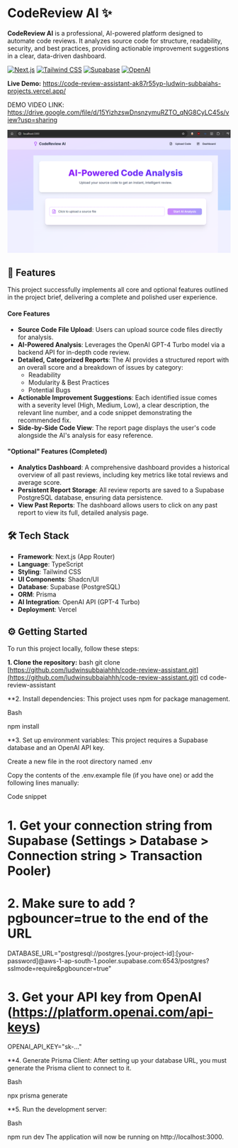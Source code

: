# CodeReview AI ✨

**CodeReview AI** is a professional, AI-powered platform designed to automate code reviews. It analyzes source code for structure, readability, security, and best practices, providing actionable improvement suggestions in a clear, data-driven dashboard.

[![Next.js](https://img.shields.io/badge/Next.js-000000?style=for-the-badge&logo=nextdotjs&logoColor=white)](https://nextjs.org/)
[![Tailwind CSS](https://img.shields.io/badge/Tailwind_CSS-38B2AC?style=for-the-badge&logo=tailwind-css&logoColor=white)](https://tailwindcss.com/)
[![Supabase](https://img.shields.io/badge/Supabase-3ECF8E?style=for-the-badge&logo=supabase&logoColor=white)](https://supabase.com/)
[![OpenAI](https://img.shields.io/badge/OpenAI-412991?style=for-the-badge&logo=openai&logoColor=white)](https://openai.com/)

**Live Demo:** https://code-review-assistant-ak87r55yp-ludwin-subbaiahs-projects.vercel.app/

DEMO VIDEO LINK: https://drive.google.com/file/d/15YizhzswDnsnzymuRZTO_qNG8CyLC45s/view?usp=sharing

![CodeReview AI Homepage](https://github.com/ludwinsubbaiahhh/code-review-assistant/blob/main/home%20page.png?raw=true)

## 🚀 Features

This project successfully implements all core and optional features outlined in the project brief, delivering a complete and polished user experience.

#### Core Features
-   **Source Code File Upload**: Users can upload source code files directly for analysis.
-   **AI-Powered Analysis**: Leverages the OpenAI GPT-4 Turbo model via a backend API for in-depth code review.
-   **Detailed, Categorized Reports**: The AI provides a structured report with an overall score and a breakdown of issues by category:
    -   Readability
    -   Modularity & Best Practices
    -   Potential Bugs
-   **Actionable Improvement Suggestions**: Each identified issue comes with a severity level (High, Medium, Low), a clear description, the relevant line number, and a code snippet demonstrating the recommended fix.
-   **Side-by-Side Code View**: The report page displays the user's code alongside the AI's analysis for easy reference.

#### "Optional" Features (Completed)
-   **Analytics Dashboard**: A comprehensive dashboard provides a historical overview of all past reviews, including key metrics like total reviews and average score.
-   **Persistent Report Storage**: All review reports are saved to a Supabase PostgreSQL database, ensuring data persistence.
-   **View Past Reports**: The dashboard allows users to click on any past report to view its full, detailed analysis page.

## 🛠️ Tech Stack

-   **Framework**: Next.js (App Router)
-   **Language**: TypeScript
-   **Styling**: Tailwind CSS
-   **UI Components**: Shadcn/UI
-   **Database**: Supabase (PostgreSQL)
-   **ORM**: Prisma
-   **AI Integration**: OpenAI API (GPT-4 Turbo)
-   **Deployment**: Vercel

## ⚙️ Getting Started

To run this project locally, follow these steps:

**1. Clone the repository:**
bash
git clone [https://github.com/ludwinsubbaiahhh/code-review-assistant.git](https://github.com/ludwinsubbaiahhh/code-review-assistant.git)
cd code-review-assistant

**2. Install dependencies: This project uses npm for package management.

Bash

npm install

**3. Set up environment variables: This project requires a Supabase database and an OpenAI API key.

Create a new file in the root directory named .env

Copy the contents of the .env.example file (if you have one) or add the following lines manually:

Code snippet

# 1. Get your connection string from Supabase (Settings > Database > Connection string > Transaction Pooler)
# 2. Make sure to add ?pgbouncer=true to the end of the URL
DATABASE_URL="postgresql://postgres.[your-project-id]:[your-password]@aws-1-ap-south-1.pooler.supabase.com:6543/postgres?sslmode=require&pgbouncer=true"

# 3. Get your API key from OpenAI (https://platform.openai.com/api-keys)
OPENAI_API_KEY="sk-..."

**4. Generate Prisma Client: After setting up your database URL, you must generate the Prisma client to connect to it.

Bash

npx prisma generate

**5. Run the development server:

Bash

npm run dev
The application will now be running on http://localhost:3000.
